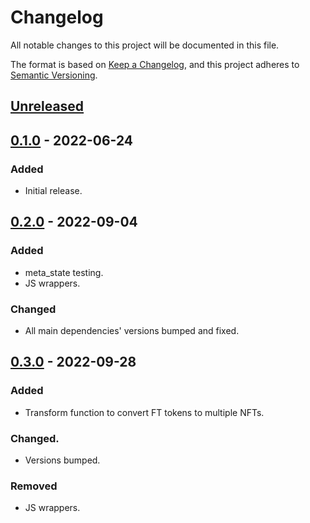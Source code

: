 # Changelog
All notable changes to this project will be documented in this file.

The format is based on [Keep a Changelog](https://keepachangelog.com/en/1.0.0/),
and this project adheres to [Semantic Versioning](https://semver.org/spec/v2.0.0.html).

## [Unreleased]

## [0.1.0] - 2022-06-24
### Added
- Initial release.

## [0.2.0] - 2022-09-04
### Added
- meta_state testing.
- JS wrappers.
### Changed
- All main dependencies' versions bumped and fixed.

## [0.3.0] - 2022-09-28
### Added
- Transform function to convert FT tokens to multiple NFTs.
### Changed.
- Versions bumped.
### Removed
- JS wrappers.

[Unreleased]: https://github.com/gear-dapps/multitoken/compare/0.1.0...HEAD
[0.1.0]: https://github.com/gear-dapps/multitoken/compare/0.1.0...HEAD
[0.2.0]: https://github.com/gear-dapps/multitoken/compare/0.2.0...HEAD
[0.3.0]: https://github.com/gear-dapps/multitoken/compare/0.3.0...HEAD
